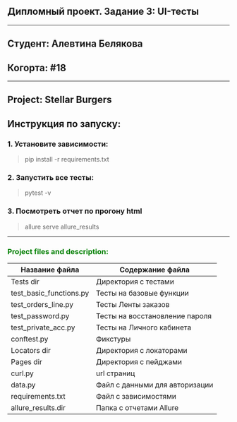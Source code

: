 ## Дипломный проект. Задание 3: UI-тесты
<hr>

## Студент: Алевтина Белякова

## <h>Когорта: #18</h>
<hr>

## <h>Project: Stellar Burgers</h>

## <h>Инструкция по запуску:</h>

### <h>1. Установите зависимости:</h>

> pip install -r requirements.txt</h>

### <h>2. Запустить все тесты:</h>

> pytest -v

### <h>3. Посмотреть отчет по прогону html</h>

> allure serve allure_results


<hr>

<h3 align="left" style="color:green">Project files and description:</h3>

| Название файла          | Содержание файла               |
|-------------------------|--------------------------------|
| Tests dir               | Директория с тестами           |
| test_basic_functions.py | Тесты на базовые функции       |
| test_orders_line.py     | Тесты Ленты заказов            |
| test_password.py        | Тесты на восстановление пароля |
| test_private_acc.py     | Тесты на Личного кабинета      |
| conftest.py             | Фикстуры                       |
| Locators dir            | Директория с локаторами        |
| Pages dir               | Директория с пейджами          |
| curl.py                 | url страниц                    |
| data.py                 | Файл с данными для авторизации |
| requirements.txt        | Файл с зависимостями           |
| allure_results.dir      | Папка с отчетами Allure        |

